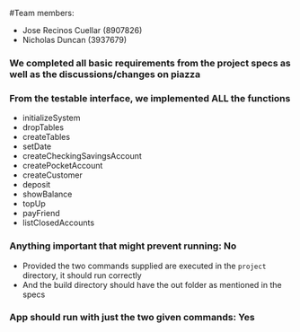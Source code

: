 #Team members: 
* Jose Recinos Cuellar (8907826)
* Nicholas Duncan (3937679)

### We completed all basic requirements from the project specs as well as the discussions/changes on piazza


### From the testable interface, we implemented ALL the functions
* initializeSystem
* dropTables
* createTables
* setDate
* createCheckingSavingsAccount
* createPocketAccount
* createCustomer
* deposit
* showBalance
* topUp
* payFriend
* listClosedAccounts

### Anything important that might prevent running: No
* Provided the two commands supplied are executed in the `project` directory, it should run correctly
* And the build directory should have the out folder as mentioned in the specs

### App should run with just the two given commands: Yes
